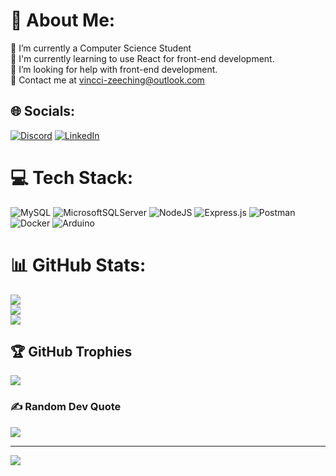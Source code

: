 # 💫 About Me:
🔭 I’m currently a Computer Science Student<br>🌱 I'm currently learning to use React for front-end development. <br>🤝 I’m looking for help with front-end development. <br>💬 Contact me at vincci-zeeching@outlook.com


## 🌐 Socials:
[![Discord](https://img.shields.io/badge/Discord-%237289DA.svg?logo=discord&logoColor=white)](https://discord.gg/iamZeeChing#1387) [![LinkedIn](https://img.shields.io/badge/LinkedIn-%230077B5.svg?logo=linkedin&logoColor=white)](https://linkedin.com/in/www.linkedin.com/in/vincci-zee-ching) 

# 💻 Tech Stack:
![MySQL](https://img.shields.io/badge/mysql-%2300f.svg?style=for-the-badge&logo=mysql&logoColor=white) ![MicrosoftSQLServer](https://img.shields.io/badge/Microsoft%20SQL%20Sever-CC2927?style=for-the-badge&logo=microsoft%20sql%20server&logoColor=white) ![NodeJS](https://img.shields.io/badge/node.js-6DA55F?style=for-the-badge&logo=node.js&logoColor=white) ![Express.js](https://img.shields.io/badge/express.js-%23404d59.svg?style=for-the-badge&logo=express&logoColor=%2361DAFB) ![Postman](https://img.shields.io/badge/Postman-FF6C37?style=for-the-badge&logo=postman&logoColor=white) ![Docker](https://img.shields.io/badge/docker-%230db7ed.svg?style=for-the-badge&logo=docker&logoColor=white) ![Arduino](https://img.shields.io/badge/-Arduino-00979D?style=for-the-badge&logo=Arduino&logoColor=white)
# 📊 GitHub Stats:
![](https://github-readme-stats.vercel.app/api?username=Vincci-ZeeChing&theme=dark&hide_border=false&include_all_commits=true&count_private=true)<br/>
![](https://github-readme-streak-stats.herokuapp.com/?user=Vincci-ZeeChing&theme=dark&hide_border=false)<br/>
![](https://github-readme-stats.vercel.app/api/top-langs/?username=Vincci-ZeeChing&theme=dark&hide_border=false&include_all_commits=true&count_private=true&layout=compact)

## 🏆 GitHub Trophies
![](https://github-profile-trophy.vercel.app/?username=Vincci-ZeeChing&theme=radical&no-frame=false&no-bg=false&margin-w=4)

### ✍️ Random Dev Quote
![](https://quotes-github-readme.vercel.app/api?type=horizontal&theme=radical)

---
[![](https://visitcount.itsvg.in/api?id=Vincci-ZeeChing&icon=2&color=0)](https://visitcount.itsvg.in)

<!-- Proudly created with GPRM ( https://gprm.itsvg.in ) -->
